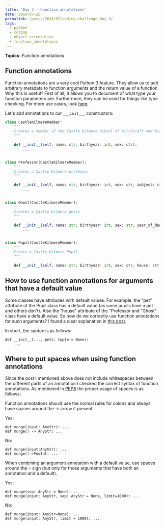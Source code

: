 ```yaml
---
title: 'Day 3 - Function annotations'
date: 2018-07-25
permalink: /posts/2018/07/coding-challenge-day-3/
tags:
  - python
  - coding
  - object_orientation
  - function_annotations
---
```


**Topics:** Function annotations

## Function annotations
Function annotations are a very cool Python 3 feature. They allow us to add arbitrary metadata to function arguments and the return value of a function. Why this is useful? First of all, it allows you to document of what type your function parameters are. Furthermore, they can be used for things like type checking. For more use cases, look [here](https://www.python.org/dev/peps/pep-3107/). 
   
   
Let's add annotations to our ```___init___``` constructors:

```python
class CastleKilmereMember:
    """
    Creates a member of the Castle Kilmere School of Witchcraft and Wizardry
    """

    def __init__(self, name: str, birthyear: int, sex: str):
        ...


class Professor(CastleKilmereMember):
    """
    Creates a Castle Kilmere professor
    """

    def __init__(self, name: str, birthyear: int, sex: str, subject: str, house=None):
        ...


class Ghost(CastleKilmereMember):
    """
    Creates a Castle Kilmere ghost
    """

    def __init__(self, name: str, birthyear: int, sex: str, year_of_death: int, house=None):
        ...


class Pupil(CastleKilmereMember):
    """
    Create a Castle Kilmere Pupil
    """

    def __init__(self, name: str, birthyear: int, sex: str, house: str, start_year: int, pet=None):

```

   
## How to use function annotations for arguments that have a default value
Some classes have attributes with default values. For example, the "pet" attribute of the Pupil class has a default value (as some pupils have a pet and others don't). Also the "house" attribute of the "Professor and "Ghost" class have a default value. So how do we correctly use function annotations for such arguments? I found a clear explanation in [this post](https://stackoverflow.com/questions/38727520/adding-default-parameter-value-with-type-hint-in-python).

In short, the syntax is as follows:
```
def __init__(..., pets: tuple = None):
    ...
```

## Where to put spaces when using function annotations

Since the post I mentioned above does not include whitespaces between the different parts of an annotation I checked the correct syntax of function annotations. As mentioned in [PEP8](https://www.python.org/dev/peps/pep-0008/?) the proper usage of spaces is as follows:   
   
Function annotations should use the normal rules for colons and always have spaces around the -> arrow if present. 

Yes:

```
def munge(input: AnyStr): ...
def munge() -> AnyStr: ...
```

No:

```
def munge(input:AnyStr): ...
def munge()->PosInt: ...
```

When combining an argument annotation with a default value, use spaces around the = sign (but only for those arguments that have both an annotation and a default).

Yes:

```
def munge(sep: AnyStr = None): ...
def munge(input: AnyStr, sep: AnyStr = None, limit=1000): ...
```

No:

```
def munge(input: AnyStr=None): ...
def munge(input: AnyStr, limit = 1000): ...
```

